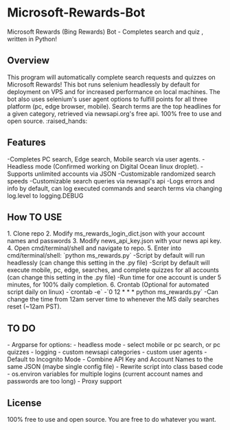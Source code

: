 # Microsoft-Rewards-Bot
 
Microsoft Rewards (Bing Rewards) Bot - Completes search and quiz
, written in Python!  

<h2>Overview</h2>
This program will automatically complete search requests and quizzes on Microsoft Rewards! This bot runs selenium headlessly by default for deployment on VPS and for increased performance on local machines. The bot also uses selenium's user agent options to fulfill points for all three platform (pc, edge browser, mobile). Search terms are the top headlines for a given category, retrieved via newsapi.org's free api. 100% free to use and open source.  :raised_hands:  


<h2>Features</h2>
-Completes PC search, Edge search, Mobile search via user agents.
-Headless mode (Confirmed working on Digital Ocean linux droplet).
-Supports unlimited accounts via JSON
-Customizable randomized search speeds
-Customizable search queries via newsapi's api
-Logs errors and info by default, can log executed commands and search terms via changing log.level to logging.DEBUG



<h2>How TO USE</h2>
1. Clone repo
2. Modify ms_rewards_login_dict.json with your account names and passwords
3. Modify news_api_key.json with your news api key.
4. Open cmd/terminal/shell and navigate to repo.
5. Enter into cmd/terminal/shell: `python ms_rewards.py`
	-Script by default will run headlessly (can change this setting in the .py file)
	-Script by default will execute mobile, pc, edge, searches, and complete quizzes for all accounts (can change this setting in the .py file)
	-Run time for one account is under 5 minutes, for 100% daily completion.
6. Crontab (Optional for automated script daily on linux)
	-`crontab -e`
	-`0 12 * * * python ms_rewards.py`
		-Can change the time from 12am server time to whenever the MS daily searches reset (~12am PST).
	
<h2>TO DO</h2>
- Argparse for options:
	- headless mode
	- select mobile or pc search, or pc quizzes
	- logging 
	- custom newsapi categories
	- custom user agents
- Default to Incognito Mode
- Combine API Key and Account Names to the same JSON (maybe single config file)
- Rewrite script into class based code
- os.environ variables for multiple logins (current account names and passwords are too long)
- Proxy support

<h2>License</h2>
100% free to use and open source. You are free to do whatever you want.

